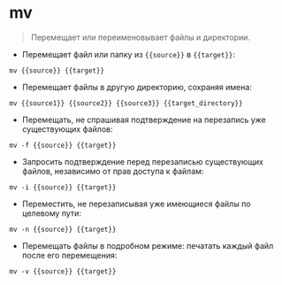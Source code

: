 # mv

> Перемещает или переименовывает файлы и директории.

- Перемещает файл или папку из `{{source}}` в `{{target}}`:

`mv {{source}} {{target}}`

- Перемещает файлы в другую директорию, сохраняя имена:

`mv {{source1}} {{source2}} {{source3}} {{target_directory}}`

- Перемещать, не спрашивая подтверждение на перезапись уже существующих файлов:

`mv -f {{source}} {{target}}`

- Запросить подтверждение перед перезаписью существующих файлов, независимо от прав доступа к файлам:

`mv -i {{source}} {{target}}`

- Переместить, не перезаписывая уже имеющиеся файлы по целевому пути:

`mv -n {{source}} {{target}}`

- Перемещать файлы в подробном режиме: печатать каждый файл после его перемещения:

`mv -v {{source}} {{target}}`
